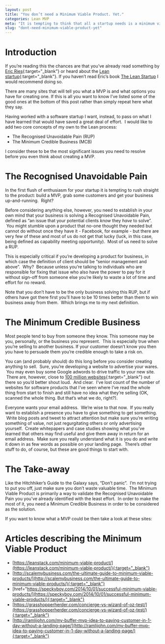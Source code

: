 ```yaml
---
layout: post
title: "You don’t need a Minimum Viable Product. Yet."
categories: Lean MVP
meta: "It is tempting to think that all a startup needs is a minimum viable product to get going. You need to think about some other important questions first."
slug: "dont-need-minimum-viable-product-yet"
---
```

# Introduction
If you’re reading this the chances are that you’ve already read something by [Eric Ries](https://www.linkedin.com/in/eries){:target="_blank"} or heard about the [Lean startup](http://theleanstartup.com/){:target="_blank"}. If you haven’t read Eric’s book [The Lean Startup](http://theleanstartup.com/book) I would recommend doing so.

There are many sites that will tell you what a MVP is and what options you have for creating one. If this is all you want to know I’ve listed some of the good ones at the bottom of this post rather than simply repeat here what they say.

Having worked with a software startup I want, instead, to pass on what I have learned that would have saved a great deal of effort.  I would like to add two core concepts of my own to the Lean process:
 - The Recognised Unavoidable Pain (RUP)
 - The Minimum Credible Business (MCB)

I consider these to be the most significant issues you need to resolve before you even think about creating a MVP. 
# The Recognised Unavoidable Pain
In the first flush of enthusiasm for your startup it is tempting to rush straight to the product: build a MVP, grab some customers and get your business up-and-running.  Right?

Before considering anything else, however, you need to establish in your own mind that your business is solving a Recognised Unavoidable Pain, defined as “an issue that your potential clients *know* they *have* to solve”.  You might stumble upon a product that no-one thought they needed but cannot do without once they have it - Facebook, for example - but there are very few of these and most of us do not get that lucky (luck, in this case, being defined as capability meeting opportunity).  Most of us need to solve a RUP.

This is especially critical if you’re developing a product for business, in which case the definition of client should be “senior management and above”.  Why?  Because unless you’re talking to individuals who are responsible for fixing that issue who also have the power to pay for it without sign-off from someone else you’re likely to waste a lot of time and effort for no reward.

Note that you don’t have to be the only business solving this RUP, but if others have got there first you’ll have to be 10 times better than them to win business away from them.  Which brings me to my next definition. 
# The Minimum Credible Business
Most people tend to buy from someone they know. This someone may be you, personally, or the business you represent.  This is especially true when you’re selling to another business. If your customer doesn’t know you then you have to persuade them you’re credible enough to take a risk on.

You can (and probably should) do this long before you consider creating anything to sell.  Sure, you’re developing a website to advertise your wares.  You may even buy some Google adwords to drive traffic to your new site.  There are, however, close to [100 million websites](http://www.internetlivestats.com/total-number-of-websites/){:target="_blank"} out there so you’d better shout loud.  And clear.  I’ve lost count of the number of websites for software products that I’ve seen where I’ve read the whole thing from start to finish and still have no idea what they’re selling (OK, scanned the whole thing. But that’s what we do, right?).

Everyone wants your email address.  We’re wise to that now.  If you really want to establish a presence you have to give something to get something.  Write blog posts and tweet to attract attention but make sure you’re writing something of value, not just regurgitating others or only advertising yourself.  Create whitepapers and case studies showing what you’ve learned that others may find useful and give them away in return for an email address.  Make sure you really understand what it is you do and write it down in as few words as possible on your landing page.  There’s other stuff to do, of course, but these are good things to start with.
# The Take-away
Like the Hitchhiker’s Guide to the Galaxy says, “Don’t panic”.  I’m not trying to put you off, just make sure you don’t waste valuable time.  The Minimum Viable Product is primarily a way to validate the Recognised Unavoidable Pain you you’ve already identified with the least effort.  In order to make the most of it, you need a Minimum Credible Business in order to be considered as the solution.

If you want to know what a MVP could be then take a look at these sites: 
# Articles describing the Minimum Viable Product

 - [https://leanstack.com/minimum-viable-product/](https://leanstack.com/minimum-viable-product/){:target="_blank"}
 - [http://scalemybusiness.com/the-ultimate-guide-to-minimum-viable-products/](http://scalemybusiness.com/the-ultimate-guide-to-minimum-viable-products/){:target="_blank"}
 - [href="https://speckyboy.com/2014/10/01/successful-minimum-viable-products/](https://speckyboy.com/2014/10/01/successful-minimum-viable-products/){:target="_blank"}
 - [https://grasshopperherder.com/concierge-vs-wizard-of-oz-test/](https://grasshopperherder.com/concierge-vs-wizard-of-oz-test/){:target="_blank"}
 - [http://ramlijohn.com/my-buffer-mvp-idea-to-paying-customer-in-1-day-without-a-landing-page/](http://ramlijohn.com/my-buffer-mvp-idea-to-paying-customer-in-1-day-without-a-landing-page/){:target="_blank"}